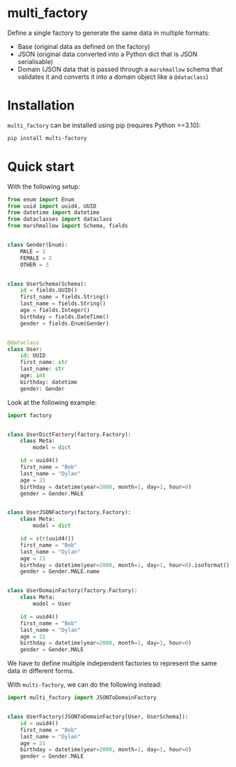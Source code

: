 # multi_factory

Define a single factory to generate the same data in multiple formats:

- Base (original data as defined on the factory)
- JSON (original data converted into a Python dict that is JSON serialisable)
- Domain (JSON data that is passed through a `marshmallow` schema that validates it and converts it into a domain object like a `@dataclass`)

# Installation

`multi_factory` can be installed using pip (requires Python >=3.10):

```bash
pip install multi-factory
```

# Quick start

With the following setup:

```python
from enum import Enum
from uuid import uuid4, UUID
from datetime import datetime
from dataclasses import dataclass
from marshmallow import Schema, fields


class Gender(Enum):
    MALE = 1
    FEMALE = 2
    OTHER = 3


class UserSchema(Schema):
    id = fields.UUID()
    first_name = fields.String()
    last_name = fields.String()
    age = fields.Integer()
    birthday = fields.DateTime()
    gender = fields.Enum(Gender)


@dataclass
class User:
    id: UUID
    first_name: str
    last_name: str
    age: int
    birthday: datetime
    gender: Gender
```

Look at the following example:

```python
import factory


class UserDictFactory(factory.Factory):
    class Meta:
        model = dict

    id = uuid4()
    first_name = "Bob"
    last_name = "Dylan"
    age = 21
    birthday = datetime(year=2000, month=1, day=1, hour=0)
    gender = Gender.MALE


class UserJSONFactory(factory.Factory):
    class Meta:
        model = dict

    id = str(uuid4())
    first_name = "Bob"
    last_name = "Dylan"
    age = 21
    birthday = datetime(year=2000, month=1, day=1, hour=0).isoformat()
    gender = Gender.MALE.name


class UserDomainFactory(factory.Factory):
    class Meta:
        model = User

    id = uuid4()
    first_name = "Bob"
    last_name = "Dylan"
    age = 21
    birthday = datetime(year=2000, month=1, day=1, hour=0)
    gender = Gender.MALE
```

We have to define multiple independent factories to represent the same data in different forms.

With `multi-factory`, we can do the following instead:

```python
import multi_factory import JSONToDomainFactory


class UserFactory(JSONToDomainFactory[User, UserSchema]):
    id = uuid4()
    first_name = "Bob"
    last_name = "Dylan"
    age = 21
    birthday = datetime(year=2000, month=1, day=1, hour=0)
    gender = Gender.MALE
```

